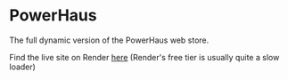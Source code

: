 # PowerHaus
The full dynamic version of the PowerHaus web store.

Find the live site on Render [here](https://powerhaus.onrender.com/)
(Render's free tier is usually quite a slow loader)
